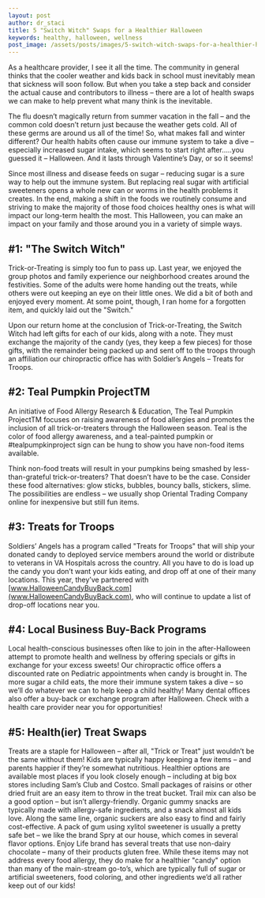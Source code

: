 ```yaml
---
layout: post
author: dr_staci
title: 5 "Switch Witch" Swaps for a Healthier Halloween
keywords: healthy, halloween, wellness
post_image: /assets/posts/images/5-switch-witch-swaps-for-a-healthier-halloween.jpg
---
```

As a healthcare provider, I see it all the time. The community in general thinks that the cooler weather and kids back in school must inevitably mean that sickness will soon follow. But when you take a step back and consider the actual cause and contributors to illness – there are a lot of health swaps we can make to help prevent what many think is the inevitable.

The flu doesn’t magically return from summer vacation in the fall – and the common cold doesn’t return just because the weather gets cold. All of these germs are around us all of the time! So, what makes fall and winter different? Our health habits often cause our immune system to take a dive – especially increased sugar intake, which seems to start right after…..you guessed it – Halloween. And it lasts through Valentine’s Day, or so it seems!

Since most illness and disease feeds on sugar – reducing sugar is a sure way to help out the immune system. But replacing real sugar with artificial sweeteners opens a whole new can or worms in the health problems it creates. In the end, making a shift in the foods we routinely consume and striving to make the majority of those food choices healthy ones is what will impact our long-term health the most. This Halloween, you can make an impact on your family and those around you in a variety of simple ways.

## #1: "The Switch Witch"
Trick-or-Treating is simply too fun to pass up. Last year, we enjoyed the group photos and family experience our neighborhood creates around the festivities. Some of the adults were home handing out the treats, while others were out keeping an eye on their little ones. We did a bit of both and enjoyed every moment. At some point, though, I ran home for a forgotten item, and quickly laid out the "Switch."

Upon our return home at the conclusion of Trick-or-Treating, the Switch Witch had left gifts for each of our kids, along with a note. They must exchange the majority of the candy (yes, they keep a few pieces) for those gifts, with the remainder being packed up and sent off to the troops through an affiliation our chiropractic office has with Soldier’s Angels – Treats for Troops.

## #2: Teal Pumpkin ProjectTM
An initiative of Food Allergy Research & Education, The Teal Pumpkin ProjectTM focuses on raising awareness of food allergies and promotes the inclusion of all trick-or-treaters through the Halloween season. Teal  is the color of food allergy awareness, and a teal-painted pumpkin or #tealpumpkinproject sign can be hung to show you have non-food items available.

Think non-food treats will result in your pumpkins being smashed by less-than-grateful trick-or-treaters? That doesn’t have to be the case. Consider these food alternatives: glow sticks, bubbles, bouncy balls, stickers, slime. The possibilities are endless – we usually shop Oriental Trading Company online for inexpensive but still fun items.

## #3: Treats for Troops
Soldiers’ Angels has a program called "Treats for Troops" that will ship your donated candy to deployed service members around the world or distribute to veterans in VA Hospitals across the country. All you have to do is load up the candy you don’t want your kids eating, and drop off at one of their many locations. This year, they’ve partnered with [www.HalloweenCandyBuyBack.com](www.HalloweenCandyBuyBack.com), who will continue to update a list of drop-off locations near you.

## #4: Local Business Buy-Back Programs
Local health-conscious businesses often like to join in the after-Halloween attempt to promote health and wellness by offering specials or gifts in exchange for your excess sweets! Our chiropractic office offers a discounted rate on Pediatric appointments when candy is brought in. The more sugar a child eats, the more their immune system takes a dive – so we’ll do whatever we can to help keep a child healthy! Many dental offices also offer a buy-back or exchange program after Halloween. Check with a health care provider near you for opportunities!

## #5: Health(ier) Treat Swaps
Treats are a staple for Halloween – after all, "Trick or Treat" just wouldn’t be the same without them! Kids are typically happy keeping a few items – and parents happier if they’re somewhat nutritious. Healthier options are available most places if you look closely enough – including at big box stores including Sam’s Club and Costco. Small packages of raisins or other dried fruit are an easy item to throw in the treat bucket. Trail mix can also be a good option – but isn’t allergy-friendly. Organic gummy snacks are typically made with allergy-safe ingredients, and a snack almost all kids love. Along the same line, organic suckers are also easy to find and fairly cost-effective. A pack of gum using xylitol sweetener is usually a pretty safe bet – we like the brand Spry at our house, which comes in several flavor options. Enjoy Life brand has several treats that use non-dairy chocolate – many of their products gluten free. While these items may not address every food allergy, they do make for a healthier "candy" option than many of the main-stream go-to’s, which are typically full of sugar or artificial sweeteners, food coloring, and other ingredients we’d all rather keep out of our kids!
